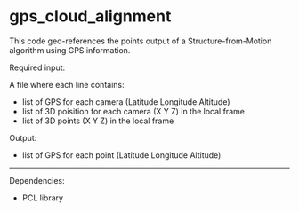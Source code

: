 # gps_cloud_alignment


This code geo-references the points output of a Structure-from-Motion algorithm using GPS information.

Required input:

A file where each line contains:

- list of GPS for each camera (Latitude Longitude Altitude)
- list of 3D poisition for each camera (X Y Z) in the local frame
- list of 3D points (X Y Z) in the local frame

Output:
- list of GPS for each point (Latitude Longitude  Altitude)


-----------------
Dependencies:

- PCL library
